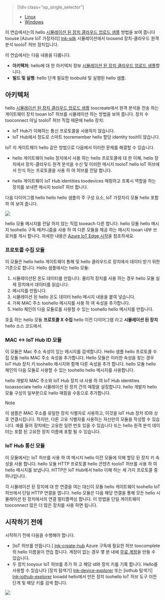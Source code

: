 > [!div class="op_single_selector"]
> * [Linux](../articles/iot-hub/iot-hub-linux-iot-edge-simulated-device.md)
> * [Windows](../articles/iot-hub/iot-hub-windows-iot-edge-simulated-device.md)

이 연습에서는의 hello [시뮬레이션 된 장치 클라우드 업로드 샘플] 방법을 보여 줍니다 toouse [Azure IoT 가장자리] [ lnk-sdk] 시뮬레이션에서 toosend 장치-클라우드 원격 분석 tooIoT 허브 장치입니다.

이 연습에서는 다음 내용을 다룹니다.

* **아키텍처**: hello에 대 한 아키텍처 정보 [시뮬레이션 된 장치 클라우드 업로드 샘플]합니다.
* **빌드 및 실행**: hello 단계 필요한 toobuild 및 실행된 hello 샘플.

## <a name="architecture"></a>아키텍처

hello [시뮬레이션 된 장치 클라우드 업로드 샘플] toocreate에서 원격 분석을 전송 하는 게이트웨이 장치 tooan IoT 허브를 시뮬레이션 하는 방법을 보여 줍니다. 장치 수 tooconnect 아닐 tooIoT 허브 직접 때문에 hello 장치:

* IoT Hub가 이해하는 통신 프로토콜을 사용하지 않습니다.
* IoT Hub에서 정도로 스마트 tooremember hello 할당 identity tooit이 않습니다.

IoT 지 게이트웨이 hello 같은 방법으로 다음에서 이러한 문제를 해결할 수 있습니다.

* hello 게이트웨이 hello 장치에서 사용 하는 hello 프로토콜에 대 한 이해, hello 장치에서 장치-클라우드 원격 분석을 수신 및 이러한 메시지 tooIoT hello IoT 허브에서 인식 하는 프로토콜을 사용 하 여 허브를 전달 합니다.

* hello 게이트웨이 IoT Hub identities toodevices 매핑하고 프록시 역할을 하는 장치를 보내면 메시지 tooIoT 허브 합니다.

다음 다이어그램 hello hello hello 샘플의 주 구성 요소, IoT 가장자리 모듈 hello 포함 하 여 보여 줍니다.

![][1]

hello 모듈 메시지를 전달 하지 않는 직접 tooeach 다른 합니다. hello 모듈 hello 메시지 toohello 구독 메커니즘을 사용 하 여 다른 모듈을 제공 하는 메시지 tooan 내부 브로커를 게시 합니다. 자세한 내용은 [Azure IoT Edge 시작][lnk-gw-getstarted]을 참조하세요.

### <a name="protocol-ingestion-module"></a>프로토콜 수집 모듈

이 모듈은 hello hello 게이트웨이 통해 및 hello 클라우드로 장치에서 데이터 받기 위한 기준으로 합니다. Hello 샘플에서는 hello 모듈:

1. 시뮬레이션된 온도 데이터를 만듭니다. 물리적 장치를 사용 하는 경우 hello 모듈 실제 장치에서 데이터를 읽습니다.
1. 메시지를 만듭니다.
1. 시뮬레이션 된 hello 온도 데이터 hello 메시지 내용을 붙여 넣습니다.
1. 가짜 MAC 주소 toohello 메시지를 사용 하 여 속성을 추가합니다.
1. Hello 체인의 다음 모듈로를 사용할 수 있는 toohello hello 메시지를 만듭니다.

호출 하는 hello 모듈 **프로토콜 X 수집** hello 이전 다이어그램 라고 **시뮬레이션 된 장치** hello 소스 코드에서.

### <a name="mac-lt-gt-iot-hub-id-module"></a>MAC &lt;-&gt; IoT Hub ID 모듈

이 모듈은 Mac 주소 속성이 있는 메시지를 검색합니다. Hello 샘플 hello 프로토콜 수집 모듈 hello MAC 주소 속성을 추가합니다. Hello 모듈은 이러한 속성을 찾는 경우 IoT Hub 장치 키 toohello 메시지와 함께 다른 속성을 추가 합니다. hello 모듈 hello 체인의 다음 모듈로 사용할 수 있는 toohello hello 메시지를 사용합니다.

hello 개발자 MAC 주소와 IoT Hub 장치 id 사용 하 여 IoT Hub identities tooassociate hello 시뮬레이션 된 장치 간의 매핑을 설정합니다. hello 개발자 hello 모듈 구성의 일부분으로 hello 매핑을 수동으로 추가합니다.

> [!NOTE]
> 이 샘플은 MAC 주소를 유일한 장치 식별자로 사용하고, 이것을 IoT Hub 장치 ID와 상호 연결시킵니다. 하지만, 다른 고유 식별자를 사용하는 자신만의 모듈을 작성할 수 있습니다. 예를 들어 장치에는 고유한 일련 번호 있을 수 있습니다 또는 hello 원격 분석 데이터는 포함 된 고유한 장치 이름에 포함 될 수 있습니다.

### <a name="iot-hub-communication-module"></a>IoT Hub 통신 모듈

이 모듈에서는 IoT 허브를 사용 하 여 메시지 hello 이전 모듈에 의해 할당 된 장치 키 속성을 사용 합니다. hello 모듈 HTTP 프로토콜 hello 콘텐츠 tooIoT 허브를 사용 하 여 hello 메시지를 보냅니다. HTTP은 IoT Hub에서 hello 이해 하는 세 가지 프로토콜 중 하나입니다.

각 시뮬레이션 된 장치에 대 한 연결을 여는 대신이 모듈 hello 게이트웨이 toohello IoT 허브에서 단일 HTTP 연결을 엽니다. hello 모듈은 다음 해당 연결을 통해 모든 hello 시뮬레이션 된 장치에서의 연결 멀티플렉싱 합니다. 이 방법을 단일 게이트웨이 tooconnect 많은 더 많은 장치를 사용 하면 됩니다.

## <a name="before-you-get-started"></a>시작하기 전에

시작하기 전에 다음을 수행해야 합니다.

* [IoT 허브를 만듭니다.] [ lnk-create-hub] Azure 구독에 필요한 허브 toocomplete의 hello 이름을이 연습 합니다. 계정이 없는 경우 몇 분 내에 [무료 계정][lnk-free-trial]을 만들 수 있습니다.
* 두 장치 tooyour IoT 허브를 추가 하 고 해당 id와 장치 키를 기록 합니다. Hello를 사용할 수 있습니다 [장치 탐색기] [ lnk-device-explorer] 또는 [iothub 탐색기] [ lnk-iothub-explorer] tooadd hello에서 만든 장치 toohello IoT 허브 도구 이전 단계 및 해당 키를 검색 합니다.

![][2]

<!-- Images -->
[1]: media/iot-hub-iot-edge-simulated-selector/image1.png
[2]: media/iot-hub-iot-edge-simulated-selector/image2.png

<!-- Links -->
[시뮬레이션 된 장치 클라우드 업로드 샘플]: https://github.com/Azure/iot-edge/blob/master/samples/simulated_device_cloud_upload/README.md
[lnk-sdk]: https://github.com/Azure/iot-edge
[lnk-gw-getstarted]: ../articles/iot-hub/iot-hub-linux-iot-edge-get-started.md
[lnk-free-trial]: https://azure.microsoft.com/pricing/free-trial/
[lnk-device-explorer]: https://github.com/Azure/azure-iot-sdk-csharp/tree/master/tools/DeviceExplorer
[lnk-iothub-explorer]: https://github.com/Azure/iothub-explorer/blob/master/readme.md
[lnk-create-hub]: ../articles/iot-hub/iot-hub-create-through-portal.md